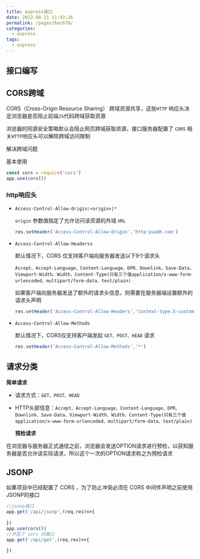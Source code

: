 ```yaml
---
title: express接口
date: 2022-08-21 11:43:26
permalink: /pages/bac670/
categories:
  - express
tags:
  - express
---
```

## 接口编写



## CORS跨域

CORS（Cross-Origin Resource Sharing） 跨域资源共享，这些`HTTP` 响应头决定浏览器是否阻止前端`JS`代码跨域获取资源

浏览器的同源安全策略默认会阻止网页跨域获取资源，接口服务器配置了 `CORS` 相关`HTTP`响应头可以解除跨域访问限制

解决跨域问题

基本使用

```js
const cors = require('cors')
app.use(cors())
```

### http响应头

- `Access-Control-Allow-Origin:<origin>|*`

  `origin` 参数值指定了允许访问该资源的外域 `URL`

  ```js
  res.setHeader('Access-Control-Allow-Origin','http:yuadh.com')
  ```
  
- `Access-Control-Allow-Headerss`

  默认情况下，CORS 仅支持客户端向服务器发送以下9个请求头

  `Accept、Accept-Language、Content-Language、DPR、Downlink、Save-Data、Viewport-Width、Width、Content-Type(只有三个值application/x-www-form-urlencoded、multipart/form-data、text/plain)`

  如果客户端向服务器发送了额外的请求头信息，则需要在服务器端设置额外的请求头声明

  ```js
  res.setHeader('Access-Control-Allow-Headers','Context-type.X-custom-header')
  ```
  
- `Access-Control-Allow-Methods`

  默认情况下，CORS仅支持客户端发起 `GET、POST、HEAD` 请求

  ```js
  res.setHeader('Access-Control-Allow-Methods','*')
  ```

  

## 请求分类

**简单请求**

- 请求方式：`GET、POST、HEAD`
- HTTP头部信息：`Accept、Accept-Language、Content-Language、DPR、Downlink、Save-Data、Viewport-Width、Width、Content-Type(只有三个值application/x-www-form-urlencoded、multipart/form-data、text/plain)`

  **预检请求**

在浏览器与服务器正式通信之前，浏览器会发送OPTION请求进行预检，以获知服务器是否允许该实际请求，所以这个一次的OPTION请求称之为预检请求





## JSONP

如果项目中已经配置了 CORS ，为了防止冲突必须在 CORS 中间件声明之前使用JSONP的接口

```js
//jsonp接口
app.get('/api/jsonp',(req,res)=>{
  
})
app.use(cors())
//开启了 cors 的接口
app.get('/api/get',(req,res)=>{
  
})
```






































































